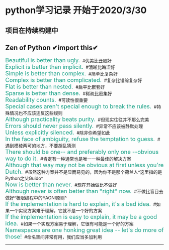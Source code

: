 <!--
 * @Description: Zen of Python(Python之禅)
 * @LastEditors: liukai
 * @Date: 2020-04-20 09:37:36
 * @LastEditTime: 2020-04-21 19:18:41
 * @FilePath: /pyFile/README.md
 -->

# python学习记录 开始于2020/3/30
## 项目在持续构建中
## Zen of Python&nbsp;✔import this✔
<font size="4" color="#16a085">Beautiful is better than ugly.</font>&nbsp;&nbsp;#优美比丑陋好  
<font size="4" color="#16a085">Explicit is better than implicit.</font>&nbsp;&nbsp;#清晰比晦涩好  
<font size="4" color="#16a085">Simple is better than complex.</font>&nbsp;&nbsp;#简单比复杂好  
<font size="4" color="#16a085">Complex is better than complicated.</font>&nbsp;&nbsp;#复杂比错综复杂好  
<font size="4" color="#16a085">Flat is better than nested.</font>&nbsp;&nbsp;#扁平比嵌套好  
<font size="4" color="#16a085">Sparse is better than dense.</font>&nbsp;&nbsp;#稀疏比密集好  
<font size="4" color="#16a085">Readability counts.</font>&nbsp;&nbsp;#可读性很重要  
<font size="4" color="#16a085">Special cases aren't special enough to break the rules.</font>&nbsp;&nbsp;#特殊情况也不应该违反这些规则  
<font size="4" color="#16a085">Although practicality beats purity.</font>&nbsp;&nbsp;#但现实往往并不那么完美  
<font size="4" color="#16a085">Errors should never pass silently.</font>&nbsp;&nbsp;#异常不应该被静默处理  
<font size="4" color="#16a085">Unless explicitly silenced.</font>&nbsp;&nbsp;#除非你希望如此  
<font size="4" color="#16a085">In the face of ambiguity, refuse the temptation to guess.</font>&nbsp;&nbsp;#遇到模棱两可的地方，不要胡乱猜测  
<font size="4" color="#16a085">There should be one-- and preferably only one --obvious way to do it.</font>&nbsp;&nbsp;#肯定有一种通常也是唯一一种最佳的解决方案  
<font size="4" color="#16a085">Although that way may not be obvious at first unless you're Dutch.</font>&nbsp;&nbsp;#虽然这种方案并不是显而易见的，因为你不是那个荷兰人^这里指的是Python之父Guido^  
<font size="4" color="#16a085">Now is better than never.</font>&nbsp;&nbsp;#现在开始做比不做好  
<font size="4" color="#16a085">Although never is often better than \*right\* now.</font>&nbsp;&nbsp;#不做比盲目去做好^极限编程中的YAGNI原则^  
<font size="4" color="#16a085">If the implementation is hard to explain, it's a bad idea.</font>&nbsp;&nbsp;#如果一个实现方案难于理解，它就不是一个好的方案  
<font size="4" color="#16a085">If the implementation is easy to explain, it may be a good idea.</font>&nbsp;&nbsp;#如果一个实现方案易于理解，它很有可能是一个好的方案  
<font size="4" color="#16a085">Namespaces are one honking great idea -- let's do more of those!</font>&nbsp;&nbsp;#命名空间非常有用，我们应当多加利用  
<hr>